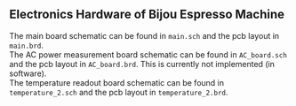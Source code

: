 ## Electronics Hardware of Bijou Espresso Machine 

The main board schematic can be found in `main.sch` and the pcb layout in `main.brd`.  
The AC power measurement board schematic can be found in `AC_board.sch` and the pcb layout in `AC_board.brd`. This is currently not implemented (in software).  
The temperature readout board schematic can be found in `temperature_2.sch` and the pcb layout in `temperature_2.brd`.  
